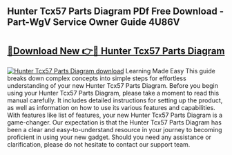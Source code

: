 ## Hunter Tcx57 Parts Diagram PDf Free Download - Part-WgV Service Owner Guide 4U86V

# <h2><a href="http://dfqu73v.blite.top/?on=Hunter+Tcx57+Parts+Diagram">🔗Download New 👉🔴 Hunter Tcx57 Parts Diagram</a></h2>

[![Hunter Tcx57 Parts Diagram download](https://i.imgur.com/lujVjoI.png)](http://dfqu73v.blite.top/?on=Hunter+Tcx57+Parts+Diagram)
Learning Made Easy This guide breaks down complex concepts into simple steps for effortless understanding of your new Hunter Tcx57 Parts Diagram. Before you begin using your Hunter Tcx57 Parts Diagram, please take a moment to read this manual carefully. It includes detailed instructions for setting up the product, as well as information on how to use its various features and capabilities. With features like list of features, your new Hunter Tcx57 Parts Diagram is a game-changer. Our expectation is that the Hunter Tcx57 Parts Diagram has been a clear and easy-to-understand resource in your journey to becoming proficient in using your new gadget. Should you need any assistance or clarification, please do not hesitate to contact our support team.
